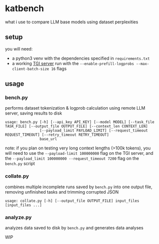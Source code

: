 # katbench
what i use to compare LLM base models using dataset perplexities

## setup

you will need:

- a python3 venv with the dependencies specified in `requirements.txt`
- a working [TGI server](https://huggingface.co/docs/text-generation-inference/en/index) run with the `--enable-prefill-logprobs --max-client-batch-size 16` flags

## usage

### bench.py

performs dataset tokenization & logprob calculation using remote LLM server, saving results to disk

```
usage: bench.py [-h] [--api_key API_KEY] [--model MODEL] [--task_file TASK_FILE] [--output_file OUTPUT_FILE] [--context_len CONTEXT_LEN]
                [--payload_limit PAYLOAD_LIMIT] [--request_timeout REQUEST_TIMEOUT] [--retry_timeout RETRY_TIMEOUT]
                base_url
```

note: if you plan on testing very long context lengths (>100k tokens), you will need to use the `--payload-limit 100000000` flag on the TGI server, and the `--payload_limit 100000000 --request_timeout 7200` flag on the `bench.py` script

### collate.py

combines multiple incomplete runs saved by `bench.py` into one output file, removing unfinished tasks and trimming corrupted JSON

```
usage: collate.py [-h] [--output_file OUTPUT_FILE] input_files [input_files ...]
```

### analyze.py

analyzes data saved to disk by `bench.py` and generates data analyses

WIP
